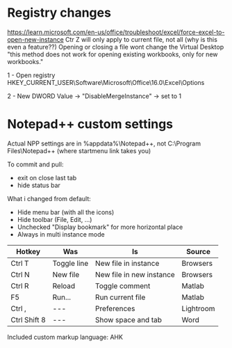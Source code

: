 # Registry changes
https://learn.microsoft.com/en-us/office/troubleshoot/excel/force-excel-to-open-new-instance 
Ctr Z will only apply to current file, not all (why is this even a feature??)
Opening or closing a file wont change the Virtual Desktop
"this method does not work for opening existing workbooks, only for new workbooks."

1 - Open registry HKEY_CURRENT_USER\Software\Microsoft\Office\16.0\Excel\Options 

2 - New DWORD Value -> "DisableMergeInstance" -> set to 1


# Notepad++ custom settings

Actual NPP settings are in %appdata%\Notepad++, not C:\Program Files\Notepad++ (where startmenu link takes you)


To commit and pull: 
- exit on close last tab
- hide status bar

What i changed from default:
- Hide menu bar (with all the icons)
- Hide toolbar (File, Edit, ...)
- Unchecked "Display bookmark" for more horizontal place
- Always in multi instance mode

| Hotkey | Was | Is | Source |
| --- | --- | --- | --- |
| Ctrl T	| Toggle line 	| New file in instance	| Browsers
| Ctrl N 	| New file 	| New file in new instance	| Browsers
| Ctrl R	| Reload 	| Toggle comment 	| Matlab
| F5		| Run...	| Run current file	| Matlab
| Ctrl ,	| ---	| Preferences 	| Lightroom
| Ctrl Shift 8	| --- | Show space and tab 	| Word


Included custom markup language: AHK

